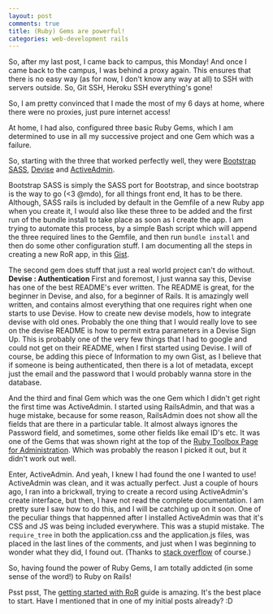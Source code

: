 ```yaml
---
layout: post
comments: true
title: (Ruby) Gems are powerful!
categories: web-development rails
---
```


So, after my last post, I came back to campus, this Monday! And once I came back to the campus, I was behind a proxy again. This ensures that there is no easy way (as for now, I don't know any way at all) to SSH with servers outside. So, Git SSH, Heroku SSH everything's gone!

So, I am pretty convinced that I made the most of my 6 days at home, where there were no proxies, just pure internet access!

At home, I had also, configured three basic Ruby Gems, which I am determined to use in all my successive project and one Gem which was a failure.

So, starting with the three that worked perfectly well, they were [Bootstrap SASS](https://github.com/twbs/bootstrap-sass#bootstrap-for-sass---), [Devise](https://github.com/plataformatec/devise) and [ActiveAdmin](http://activeadmin.info/).

Bootstrap SASS is simply the SASS port for Bootstrap, and since bootstrap is the way to go (<3 @mdo), for all things front end, It has to be there. Although, SASS rails is included by default in the Gemfile of a new Ruby app when you create it, I would also like these three to be added and the first run of the bundle install to take place as soon as I create the app. I am trying to automate this process, by a simple Bash script which will append the three required lines to the Gemfile, and then run `bundle install` and then do some other configuration stuff. I am documenting all the steps in creating a new RoR app, in this [Gist](https://gist.github.com/icyflame/29c4a04515e8f9063bb7).

The second gem does stuff that just a real world project can't do without. **Devise : Authentication** First and foremost, I just wanna say this, Devise has one of the best README's ever written. The README is great, for the beginner in Devise, and also, for a beginner of Rails. It is amazingly well written, and contains almost everything that one requires right when one starts to use Devise. How to create new devise models, how to integrate devise with old ones. Probably the one thing that I would really love to see on the devise README is how to permit extra parameters in a Devise Sign Up. This is probably one of the very few things that I had to google and could not get on their README, when I first started using Devise. I will of course, be adding this piece of Information to my own Gist, as I believe that if someone is being authenticated, then there is a lot of metadata, except just the email and the password that I would probably wanna store in the database.

And the third and final Gem which was the one Gem which I didn't get right the first time was ActiveAdmin. I started using RailsAdmin, and that was a huge mistake, because for some reason, RailsAdmin does not show all the fields that are there in a particular table. It almost always ignores the Password field, and sometimes, some other fields like email ID's etc. It was one of the Gems that was shown right at the top of the [Ruby Toolbox Page for Administration](https://www.ruby-toolbox.com/categories/rails_admin_interfaces). Which was probably the reason I picked it out, but it didn't work out well.

Enter, ActiveAdmin. And yeah, I knew I had found the one I wanted to use! ActiveAdmin was clean, and it was actually perfect. Just a couple of hours ago, I ran into a brickwall, trying to create a record using ActiveAdmin's create interface, but then, I have not read the complete documentation. I am pretty sure I saw how to do this, and I will be catching up on it soon. One of the peculiar things that happenned after I installed ActiveAdmin was that it's CSS and JS was being included everywhere. This was a stupid mistake. The `require_tree` in both the application.css and the application.js files, was placed in the last lines of the comments, and just when I was beginning to wonder what they did, I found out. (Thanks to [stack overflow](http://stackoverflow.com/a/10321125/2080089) of course.)

So, having found the power of Ruby Gems, I am totally addicted (in some sense of the word!) to Ruby on Rails!

Psst psst, The [getting started with RoR](http://guides.rubyonrails.org/getting_started.html) guide is amazing. It's the best place to start. Have I mentioned that in one of my initial posts already? :D